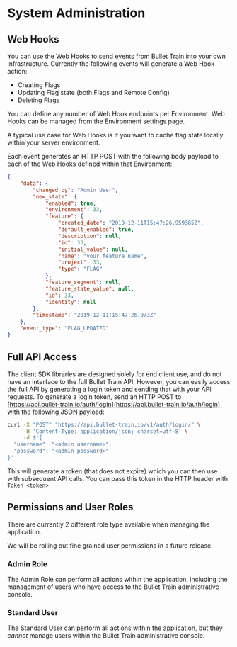 # System Administration

## Web Hooks

You can use the Web Hooks to send events from Bullet Train into your own infrastructure. Currently the following events will generate a Web Hook action:

- Creating Flags
- Updating Flag state (both Flags and Remote Config)
- Deleting Flags

You can define any number of Web Hook endpoints per Environment. Web Hooks can be managed from the Environment settings page.

A typical use case for Web Hooks is if you want to cache flag state locally within your server environment.

Each event generates an HTTP POST with the following body payload to each of the Web Hooks defined within that Environment:

```json
{
    "data": {
        "changed_by": "Admin User",
        "new_state": {
            "enabled": true,
            "environment": 33,
            "feature": {
                "created_date": "2019-12-11T15:47:26.959385Z",
                "default_enabled": true,
                "description": null,
                "id": 33,
                "initial_value": null,
                "name": "your_feature_name",
                "project": 33,
                "type": "FLAG"
            },
            "feature_segment": null,
            "feature_state_value": null,
            "id": 33,
            "identity": null
        },
        "timestamp": "2019-12-11T15:47:26.973Z"
    },
    "event_type": "FLAG_UPDATED"
}
```

## Full API Access

The client SDK libraries are designed solely for end client use, and do not have an interface to the full Bullet Train API. However, you can easily access the full API by generating a login token and sending that with your API requests. To generate a login token, send an HTTP POST to [https://api.bullet-train.io/auth/login](https://api.bullet-train.io/auth/login) with the following JSON payload:

```bash
curl -X "POST" "https://api.bullet-train.io/v1/auth/login/" \
     -H 'Content-Type: application/json; charset=utf-8' \
     -d $'{
  "username": "<admin username>",
  "password": "<admin password>"
}'
```

This will generate a token (that does not expire) which you can then use with subsequent API calls. You can pass this token in the HTTP header with `Token <token>`

## Permissions and User Roles

There are currently 2 different role type available when managing the application.

We will be rolling out fine grained user permissions in a future release.

### Admin Role

The Admin Role can perform all actions within the application, including the management of users who have access to the Bullet Train administrative console.

### Standard User

The Standard User can perform all actions within the application, but they *cannot* manage users within the Bullet Train administrative console.

